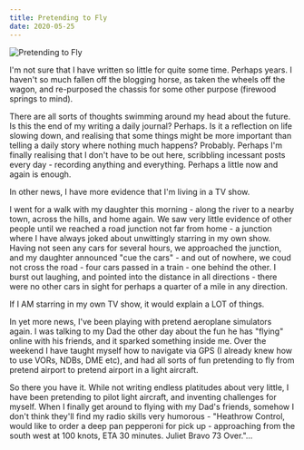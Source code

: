 ```yaml
---
title: Pretending to Fly
date: 2020-05-25
---
```


![Pretending to Fly](https://source.unsplash.com/l7dbl-sUg3k/1600x900)

I'm not sure that I have written so little for quite some time. Perhaps years. I haven't so much fallen off the blogging horse, as taken the wheels off the wagon, and re-purposed the chassis for some other purpose (firewood springs to mind).

There are all sorts of thoughts swimming around my head about the future. Is this the end of my writing a daily journal? Perhaps. Is it a reflection on life slowing down, and realising that some things might be more important than telling a daily story where nothing much happens? Probably. Perhaps I'm finally realising that I don't have to be out here, scribbling incessant posts every day - recording anything and everything. Perhaps a little now and again is enough.

In other news, I have more evidence that I'm living in a TV show.

I went for a walk with my daughter this morning - along the river to a nearby town, across the hills, and home again. We saw very little evidence of other people until we reached a road junction not far from home - a junction where I have always joked about unwittingly starring in my own show. Having not seen any cars for several hours, we approached the junction, and my daughter announced "cue the cars" - and out of nowhere, we coud not cross the road - four cars passed in a train - one behind the other. I burst out laughing, and pointed into the distance in all directions - there were no other cars in sight for perhaps a quarter of a mile in any direction.

If I AM starring in my own TV show, it would explain a LOT of things.

In yet more news, I've been playing with pretend aeroplane simulators again. I was talking to my Dad the other day about the fun he has "flying" online with his friends, and it sparked something inside me. Over the weekend I have taught myself how to navigate via GPS (I already knew how to use VORs, NDBs, DME etc), and had all sorts of fun pretending to fly from pretend airport to pretend airport in a light aircraft.

So there you have it. While not writing endless platitudes about very little, I have been pretending to pilot light aircraft, and inventing challenges for myself. When I finally get around to flying with my Dad's friends, somehow I don't think they'll find my radio skills very humorous - "Heathrow Control, would like to order a deep pan pepperoni for pick up - approaching from the south west at 100 knots, ETA 30 minutes. Juliet Bravo 73 Over."...